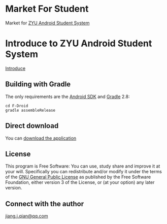 # Market For Student

Market for [ZYU Android Student System](http://www.seapapa.com.cn/)

# Introduce to ZYU Android Student System
[Introduce](http://www.seapapa.com.cn/ads/introduce.html)

## Building with Gradle

The only requirements are the [Android SDK](https://developer.android.com/sdk/)
and [Gradle](http://gradle.org/) 2.8:

    cd F-Droid
    gradle assembleRelease

## Direct download

You can [download the application](http://www.seapapa.com.cn/ads/easyinstall.html)

## License

This program is Free Software: You can use, study share and improve it at your
will. Specifically you can redistribute and/or modify it under the terms of the
[GNU General Public License](https://www.gnu.org/licenses/gpl.html) as
published by the Free Software Foundation, either version 3 of the License, or
(at your option) any later version.

## Connect with the author

jiang.j.qian@qq.com
